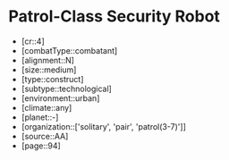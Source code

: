 
# Patrol-Class Security Robot

- [cr::4]
- [combatType::combatant]
- [alignment::N]
- [size::medium]
- [type::construct]
- [subtype::technological]
- [environment::urban]
- [climate::any]
- [planet::-]
- [organization::['solitary', 'pair', 'patrol(3-7)']]
- [source::AA]
- [page::94]
